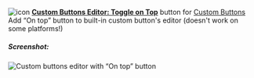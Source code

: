 ![icon](https://raw.github.com/Infocatcher/Custom_Buttons/master/CB_Editor_Toggle_on_Top/icons/icon.png)&nbsp;<a href="http://infocatcher.github.io/Custom_Buttons/install/cbEditorToggleOnTop.html"><strong>Custom Buttons Editor: Toggle on Top</strong></a> button for [Custom Buttons](https://addons.mozilla.org/addon/custom-buttons/)
<br>Add “On top” button to built-in custom button's editor (doesn't work on some platforms!)

##### Screenshot:
<img src="https://raw.github.com/Infocatcher/Custom_Buttons/master/CB_Editor_Toggle_on_Top/cbEditorToggleOnTop-en.png" alt="Custom buttons editor with “On top” button" align="top">